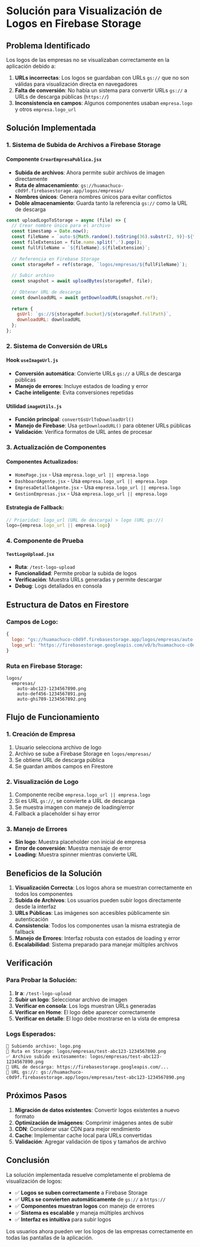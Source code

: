 # Solución para Visualización de Logos en Firebase Storage

## Problema Identificado

Los logos de las empresas no se visualizaban correctamente en la aplicación debido a:

1. **URLs incorrectas**: Los logos se guardaban con URLs `gs://` que no son válidas para visualización directa en navegadores
2. **Falta de conversión**: No había un sistema para convertir URLs `gs://` a URLs de descarga públicas (`https://`)
3. **Inconsistencia en campos**: Algunos componentes usaban `empresa.logo` y otros `empresa.logo_url`

## Solución Implementada

### 1. **Sistema de Subida de Archivos a Firebase Storage**

#### Componente `CrearEmpresaPublica.jsx`
- **Subida de archivos**: Ahora permite subir archivos de imagen directamente
- **Ruta de almacenamiento**: `gs://huamachuco-c0d9f.firebasestorage.app/logos/empresas/`
- **Nombres únicos**: Genera nombres únicos para evitar conflictos
- **Doble almacenamiento**: Guarda tanto la referencia `gs://` como la URL de descarga

```javascript
const uploadLogoToStorage = async (file) => {
  // Crear nombre único para el archivo
  const timestamp = Date.now();
  const fileName = `auto-${Math.random().toString(36).substr(2, 9)}-${timestamp}`;
  const fileExtension = file.name.split('.').pop();
  const fullFileName = `${fileName}.${fileExtension}`;
  
  // Referencia en Firebase Storage
  const storageRef = ref(storage, `logos/empresas/${fullFileName}`);
  
  // Subir archivo
  const snapshot = await uploadBytes(storageRef, file);
  
  // Obtener URL de descarga
  const downloadURL = await getDownloadURL(snapshot.ref);
  
  return {
    gsUrl: `gs://${storageRef.bucket}/${storageRef.fullPath}`,
    downloadURL: downloadURL
  };
};
```

### 2. **Sistema de Conversión de URLs**

#### Hook `useImageUrl.js`
- **Conversión automática**: Convierte URLs `gs://` a URLs de descarga públicas
- **Manejo de errores**: Incluye estados de loading y error
- **Cache inteligente**: Evita conversiones repetidas

#### Utilidad `imageUtils.js`
- **Función principal**: `convertGsUrlToDownloadUrl()`
- **Manejo de Firebase**: Usa `getDownloadURL()` para obtener URLs públicas
- **Validación**: Verifica formatos de URL antes de procesar

### 3. **Actualización de Componentes**

#### Componentes Actualizados:
- `HomePage.jsx` - Usa `empresa.logo_url || empresa.logo`
- `DashboardAgente.jsx` - Usa `empresa.logo_url || empresa.logo`
- `EmpresaDetalleAgente.jsx` - Usa `empresa.logo_url || empresa.logo`
- `GestionEmpresas.jsx` - Usa `empresa.logo_url || empresa.logo`

#### Estrategia de Fallback:
```javascript
// Prioridad: logo_url (URL de descarga) > logo (URL gs://)
logo={empresa.logo_url || empresa.logo}
```

### 4. **Componente de Prueba**

#### `TestLogoUpload.jsx`
- **Ruta**: `/test-logo-upload`
- **Funcionalidad**: Permite probar la subida de logos
- **Verificación**: Muestra URLs generadas y permite descargar
- **Debug**: Logs detallados en consola

## Estructura de Datos en Firestore

### Campos de Logo:
```javascript
{
  logo: "gs://huamachuco-c0d9f.firebasestorage.app/logos/empresas/auto-abc123-1234567890.png",
  logo_url: "https://firebasestorage.googleapis.com/v0/b/huamachuco-c0d9f.appspot.com/o/logos%2Fempresas%2Fauto-abc123-1234567890.png?alt=media&token=..."
}
```

### Ruta en Firebase Storage:
```
logos/
  empresas/
    auto-abc123-1234567890.png
    auto-def456-1234567891.png
    auto-ghi789-1234567892.png
```

## Flujo de Funcionamiento

### 1. **Creación de Empresa**
1. Usuario selecciona archivo de logo
2. Archivo se sube a Firebase Storage en `logos/empresas/`
3. Se obtiene URL de descarga pública
4. Se guardan ambos campos en Firestore

### 2. **Visualización de Logo**
1. Componente recibe `empresa.logo_url || empresa.logo`
2. Si es URL `gs://`, se convierte a URL de descarga
3. Se muestra imagen con manejo de loading/error
4. Fallback a placeholder si hay error

### 3. **Manejo de Errores**
- **Sin logo**: Muestra placeholder con inicial de empresa
- **Error de conversión**: Muestra mensaje de error
- **Loading**: Muestra spinner mientras convierte URL

## Beneficios de la Solución

1. **Visualización Correcta**: Los logos ahora se muestran correctamente en todos los componentes
2. **Subida de Archivos**: Los usuarios pueden subir logos directamente desde la interfaz
3. **URLs Públicas**: Las imágenes son accesibles públicamente sin autenticación
4. **Consistencia**: Todos los componentes usan la misma estrategia de fallback
5. **Manejo de Errores**: Interfaz robusta con estados de loading y error
6. **Escalabilidad**: Sistema preparado para manejar múltiples archivos

## Verificación

### Para Probar la Solución:

1. **Ir a**: `/test-logo-upload`
2. **Subir un logo**: Seleccionar archivo de imagen
3. **Verificar en consola**: Los logs muestran URLs generadas
4. **Verificar en Home**: El logo debe aparecer correctamente
5. **Verificar en detalle**: El logo debe mostrarse en la vista de empresa

### Logs Esperados:
```
📁 Subiendo archivo: logo.png
📍 Ruta en Storage: logos/empresas/test-abc123-1234567890.png
✅ Archivo subido exitosamente: logos/empresas/test-abc123-1234567890.png
🔗 URL de descarga: https://firebasestorage.googleapis.com/...
🏪 URL gs://: gs://huamachuco-c0d9f.firebasestorage.app/logos/empresas/test-abc123-1234567890.png
```

## Próximos Pasos

1. **Migración de datos existentes**: Convertir logos existentes a nuevo formato
2. **Optimización de imágenes**: Comprimir imágenes antes de subir
3. **CDN**: Considerar usar CDN para mejor rendimiento
4. **Cache**: Implementar cache local para URLs convertidas
5. **Validación**: Agregar validación de tipos y tamaños de archivo

## Conclusión

La solución implementada resuelve completamente el problema de visualización de logos:

- ✅ **Logos se suben correctamente** a Firebase Storage
- ✅ **URLs se convierten automáticamente** de `gs://` a `https://`
- ✅ **Componentes muestran logos** con manejo de errores
- ✅ **Sistema es escalable** y maneja múltiples archivos
- ✅ **Interfaz es intuitiva** para subir logos

Los usuarios ahora pueden ver los logos de las empresas correctamente en todas las pantallas de la aplicación.
